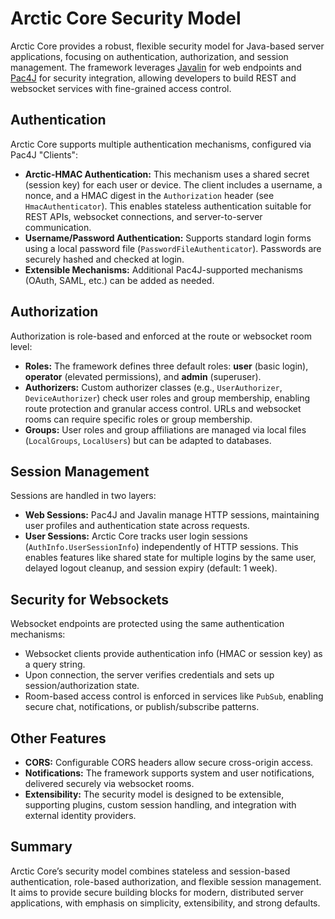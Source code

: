  
# Arctic Core Security Model

Arctic Core provides a robust, flexible security model for Java-based server applications, focusing on authentication, authorization, and session management. The framework leverages [Javalin](https://javalin.io/) for web endpoints and [Pac4J](https://www.pac4j.org/) for security integration, allowing developers to build REST and websocket services with fine-grained access control.

## Authentication

Arctic Core supports multiple authentication mechanisms, configured via Pac4J "Clients":

- **Arctic-HMAC Authentication:** This mechanism uses a shared secret (session key) for each user or device. The client includes a username, a nonce, and a HMAC digest in the `Authorization` header (see `HmacAuthenticator`). This enables stateless authentication suitable for REST APIs, websocket connections, and server-to-server communication.
- **Username/Password Authentication:** Supports standard login forms using a local password file (`PasswordFileAuthenticator`). Passwords are securely hashed and checked at login.
- **Extensible Mechanisms:** Additional Pac4J-supported mechanisms (OAuth, SAML, etc.) can be added as needed.

## Authorization

Authorization is role-based and enforced at the route or websocket room level:

- **Roles:** The framework defines three default roles: **user** (basic login), **operator** (elevated permissions), and **admin** (superuser).
- **Authorizers:** Custom authorizer classes (e.g., `UserAuthorizer`, `DeviceAuthorizer`) check user roles and group membership, enabling route protection and granular access control. URLs and websocket rooms can require specific roles or group membership.
- **Groups:** User roles and group affiliations are managed via local files (`LocalGroups`, `LocalUsers`) but can be adapted to databases.

## Session Management

Sessions are handled in two layers:

- **Web Sessions:** Pac4J and Javalin manage HTTP sessions, maintaining user profiles and authentication state across requests.
- **User Sessions:** Arctic Core tracks user login sessions (`AuthInfo.UserSessionInfo`) independently of HTTP sessions. This enables features like shared state for multiple logins by the same user, delayed logout cleanup, and session expiry (default: 1 week).

## Security for Websockets

Websocket endpoints are protected using the same authentication mechanisms:

- Websocket clients provide authentication info (HMAC or session key) as a query string.
- Upon connection, the server verifies credentials and sets up session/authorization state.
- Room-based access control is enforced in services like `PubSub`, enabling secure chat, notifications, or publish/subscribe patterns.

## Other Features

- **CORS:** Configurable CORS headers allow secure cross-origin access.
- **Notifications:** The framework supports system and user notifications, delivered securely via websocket rooms.
- **Extensibility:** The security model is designed to be extensible, supporting plugins, custom session handling, and integration with external identity providers.

## Summary

Arctic Core’s security model combines stateless and session-based authentication, role-based authorization, and flexible session management. It aims to provide secure building blocks for modern, distributed server applications, with emphasis on simplicity, extensibility, and strong defaults.
